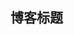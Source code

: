 [comment]: <> (Hello and welcome to this blog. Edit the `index.md` file to change this content. All pages on the blog, including this one, use [Markdown]&#40;https://guides.github.com/features/mastering-markdown/&#41;. You can include images:)

[comment]: <> (![Image of fast.ai logo]&#40;images/logo.png&#41;)

## 博客标题

[comment]: <> (And you can include links, like this [link to fast.ai]&#40;https://www.fast.ai&#41;. Posts will appear after this file. )
